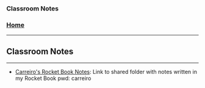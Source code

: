 ### Classroom Notes
<!---
layout: page
title: "Classroom Notes"
permalink: https://Carreiroa.github.io/ScratchIndex/
--->
### [Home](/index.md)

---
## Classroom Notes
---

- [Carreiro's Rocket Book Notes](https://dpcdsborg-my.sharepoint.com/:f:/g/personal/33026_educ_dpcdsb_org/EtNrHGo6K29Bjb8VhVu2obsBXy0Klf4UWsXblGi7Cmq6dg?e=yFDfyH): Link to shared folder with notes written in my Rocket Book pwd: carreiro
